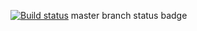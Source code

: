 [![Build status](https://ci.appveyor.com/api/projects/status/uiwar208j7ncp7c8?svg=true)](https://ci.appveyor.com/project/nicklada/automatizationhw2)
master branch status badge
